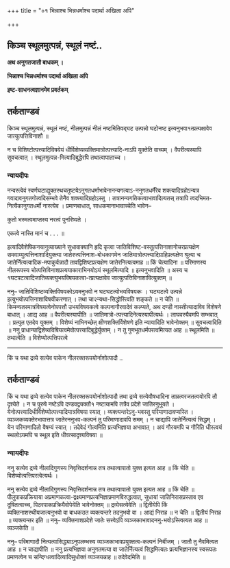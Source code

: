 +++
title = "०१ भिन्नाश्च भिन्नधर्माश्च पदार्था अखिला अपि"

+++


## किञ्च स्थूलमुत्पन्नं, स्थूलं नष्टं..

**अथ अनुगतजातौ बाधकम् ।**

**भिन्नाश्च भिन्नधर्माश्च पदार्था अखिला अपि**

**इष्ट-साधनत्वज्ञानमेव प्रवर्तकम्**

## **तर्कताण्डवं**

किञ्च स्थूलमुत्पन्नं, स्थूलं नष्टं, नीलमुत्पन्नं नीलं नष्टमितिवद्घट उत्पन्नो घटोनष्ट इत्यनुभवा१त्प्रत्यक्षावेव जात्युत्पत्तिविनाशौ ॥

न च विशिष्टोत्पत्त्यादिविषयेयं धीर्विशेष्यव्यक्तिमात्रोत्पत्त्यादि-नाऽपि युक्तेति वाच्यम् । वैपरीत्यस्यापि सुवचत्वात् । स्थूलमुत्पन्न-मित्यादिबुद्धेरपि तथात्वापाताच्च ।

### **न्यायदीपः**

नन्वस्त्वेवं स्वर्णघटाद्युक्तस्थचतुष्टयेऽनुगतधर्माभावेनानन्यगत्याऽ-ननुगतधर्मैरेव शक्त्यादिग्रहोऽन्यत्र गवादावनुगतगोत्वदिसम्भवे तेनैव शक्त्यादिग्रहोऽस्तु । तत्रानन्यगतिकत्वाभावादित्यतस् तत्रापि त्वदभिमत-नित्यैकानुगतधर्मो नास्त्येव । प्रमाणबाधात्, साधकमानाभावाच्चेति भावेन–

कुतो भस्मत्वमाप्तस्य नरत्वं पुनरिष्यते ।

एकत्वे नास्ति मानं च . . . ॥

इत्यादिवैशेषिकनयानुव्याख्याने सुधावाक्यानि हृदि कृत्वा जातिविशिष्ट-वस्तूत्पत्तिनाशागोचरप्रत्यक्षेण समवाय्युत्पत्तिनाशादियुक्त्या जातेरुत्पत्तिनाश-बोधकागमेन जातिमात्रोत्पत्त्यादिग्राहिप्रत्यक्षेण श्रुत्या च जातेर्नित्यत्वादिक-मपाकुर्वन्नादौ तावद्विशिष्टप्रत्यक्षेण जातेरनित्यत्वमाह ॥ किं चेत्यादिना ॥ परिमाणस्य नीलरूपस्य चोत्पत्तिविनाशप्रत्ययाकाराभिनयोऽयं स्थूलमित्यादि ॥ इत्यनुभवादिति ॥ अस्य च १घटपटत्वादिजातिव्यक्त्युभयविषयकत्वा-त्प्रत्यक्षावेव जात्युत्पत्तिविनाशावित्युक्तम् ॥

ननु– जातिविशिष्टव्यक्तिविषयकोऽयमनुभवो न घटघटत्वोभयविषयकः । घटघटत्वे उत्पन्ने इत्युभयोत्पत्तिनाशाविषयीकरणात् । तथा चा२न्यथा-सिद्धोस्त्विति शङ्कते ॥ न चेति ॥ किमन्यतरमात्रविषयत्वेनोपपत्तौ उभयविषयकत्वे कल्पनागौरवादेवं कल्प्यते, अथ दण्डी नास्तीत्यादाविव विशेषणे बाधात् । आद्य आह ॥ वैपरीत्यस्यापीति ॥ जातिमात्रो-त्पत्त्यादिनेत्यस्यापीत्यर्थः । लाघवस्यैवमपि सम्भवात् । प्रत्युत एतदेव युक्तम् । विशेष्यं नाभिगच्छेत् क्षीणशक्तिर्विशेषणे इति न्यायादिति भावेनोक्तम् ॥ सुवचत्वादिति ॥ ननु प्राधान्याद्विशेष्यविषियत्वमेवोत्पत्त्यादिबुद्धेर्युक्तम् । न तु गुणभूतधर्मपरत्वमित्यत आह ॥ स्थूलमिति ॥ तथात्वेति ॥ विशेष्योत्पत्तिपरत्वे



------------------------------------------------------------------------

किं च यथा द्रव्ये सत्येव पाकेन नीलरक्तरूपयोर्नाशोत्पादौ ..

## **तर्कताण्डवं**

किं च यथा द्रव्ये सत्येव पाकेन नीलरक्तरूपयोर्नाशोत्पादौ तथा द्रव्ये सत्येवौषधादिना ताम्रत्वरजतत्वयोरपि तौ दृश्येते । न च पुरुषे नष्टेऽपि दण्डवद्व्यक्तौ१ नष्टायामपि तत्रैव प्रदेशे जातिरनुभूयते । येनोत्पत्त्यादिधीर्विशेष्योत्पत्त्यादिमात्रविषया स्यात् । व्यक्त्यन्तरेऽनु-भवस्तु परिमाणादावप्यस्ति । व्यञ्जकव्यक्तेरभावात्तत्र जातेरननुभव-कल्पनं तु परिमाणादावपि समम् । न चाद्यापि जातेर्नित्यत्वं सिद्धम् । येन परिमाणादितो वैषम्यं स्यात् । तदेवेदं गोत्वमिति प्रत्यभिज्ञाया अभावात् । अयं गौरयमपि च गौरिति धीस्त्वयं स्थलोऽयमपि च स्थूल इति धीवत्सादृश्यविषया ॥

### **न्यायदीपः**

ननु सत्येव द्रव्ये नीलादिगुणस्य निवृत्तिदर्शनान्न तत्र तथात्वापातो युक्त इत्यत आह ॥ किं चेति ॥ विशेष्योत्पत्तिपरत्वेत्यर्थः ।

ननु सत्येव द्रव्ये नीलादिगुणस्य निवृत्तिदर्शनान्न तत्र तथात्वापातो युक्त इत्यत आह ॥ किं चेति ॥ पीलुपाकप्रक्रियाया अप्रमाणकत्वा-द्वक्ष्यमाणप्रत्यभिज्ञाप्रमाणविरुद्धत्वात्, सुधायां जातिनिरासप्रस्ताव एव दूषितत्वाच्च, पिठरपाकप्रक्रियैवोपेयेति भावेनोक्तम् ॥ द्रव्येसत्येवेति ॥ द्वितीयेपि किं व्यक्तिनाशस्थीयजात्यनुभवो वा बाधकउत व्यक्त्यन्तरे तदनुभवो वा । आद्यं निराह ॥ न चेति ॥ द्वितीयं निराह ॥ व्यक्त्यन्तर इति ॥ ननु– व्यक्तिनाशप्रदेशे जातेः सत्त्वेऽपि व्यञ्जकाभावादननु-भवोऽस्त्वित्यत आह ॥ व्यञ्जकेति ॥

ननु– परिमाणादौ नित्यत्वासिद्ध्याऽनुपलम्भस्य व्यञ्जकाभावप्रयुक्तत्व-कल्पनं निर्बीजम् । जातौ तु नैवमित्यत आह ॥ न चाद्यापीति ॥ ननु प्रत्यभिज्ञया अनुगतमत्या वा जातेर्नित्यत्वं सिद्धमित्यतः प्रत्यभिज्ञानस्य स्वरूपतः प्रमाणत्वेन च सन्दिग्धत्वादित्यादिसुधोक्तं व्यञ्जयन्नाह ॥ तदेवेदमिति ॥

